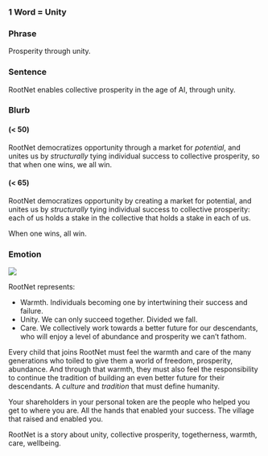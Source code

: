 ### 1 Word = Unity

### Phrase

Prosperity through unity.

### Sentence

RootNet enables collective prosperity in the age of AI, through unity.

### Blurb

#### (< 50)

RootNet democratizes opportunity through a market for _potential_, and unites us by *structurally* tying individual success to collective prosperity, so that when one wins, we all win.

#### (< 65)

RootNet democratizes opportunity by creating a market for potential, and unites us by *structurally* tying individual success to collective prosperity: each of us holds a stake in the collective that holds a stake in each of us.

When one wins, all win.

### Emotion

![](emotion.png)

RootNet represents:
- Warmth. Individuals becoming one by intertwining their success and failure.
- Unity. We can only succeed together. Divided we fall.
- Care. We collectively work towards a better future for our descendants, who will enjoy a level of abundance and prosperity we can’t fathom.

Every child that joins RootNet must feel the warmth and care of the many generations who toiled to give them a world of freedom, prosperity, abundance. And through that warmth, they must also feel the responsibility to continue the tradition of building an even better future for their descendants. A *culture* and *tradition* that must define humanity.

Your shareholders in your personal token are the people who helped you get to where you are. All the hands that enabled your success. The village that raised and enabled you.

RootNet is a story about unity, collective prosperity, togetherness, warmth, care, wellbeing.
